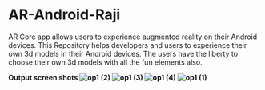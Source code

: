 # AR-Android-Raji
AR Core app allows users to experience augmented reality on their Android devices. This Repository helps developers and users to experience their own 3d models in their Android devices. The users have the liberty to choose their own 3d models with all the fun elements also.

<b>Output screen shots<b/>
![op1 (2)](https://user-images.githubusercontent.com/83947378/154848434-7256392c-5036-47a8-ba85-9eb574ae5687.jpeg)
![op1 (3)](https://user-images.githubusercontent.com/83947378/154848438-d729befc-1984-4e6a-808c-6c5b2101237e.jpeg)
![op1 (4)](https://user-images.githubusercontent.com/83947378/154848442-01460d6a-1c2e-4239-9c92-3d6de34bfa45.jpeg)
![op1 (1)](https://user-images.githubusercontent.com/83947378/154848444-2f086b70-afb1-4a38-bab6-05ffe4845549.jpeg)
